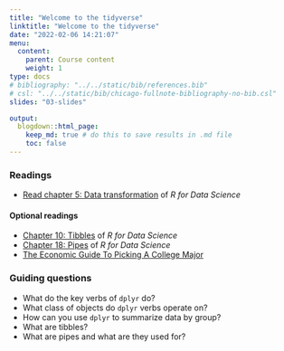 ```yaml
---
title: "Welcome to the tidyverse"
linktitle: "Welcome to the tidyverse"
date: "2022-02-06 14:21:07"
menu:
  content:
    parent: Course content
    weight: 1
type: docs
# bibliography: "../../static/bib/references.bib"
# csl: "../../static/bib/chicago-fullnote-bibliography-no-bib.csl"
slides: "03-slides"

output:
  blogdown::html_page:
    keep_md: true # do this to save results in .md file
    toc: false
---
```


### Readings

- <i class="fas fa-book"></i> [Read chapter 5: Data transformation](https://r4ds.had.co.nz/transform.html) of *R for Data Science*

#### Optional readings

- <i class="fas fa-book"></i> [Chapter 10: Tibbles](https://r4ds.had.co.nz/tibbles.html) of *R for Data Science*
- <i class="fas fa-book"></i> [Chapter 18: Pipes](https://r4ds.had.co.nz/pipes.html) of *R for Data Science*
- <i class="fas fa-external-link-square-alt"></i> [The Economic Guide To Picking A College Major](https://fivethirtyeight.com/features/the-economic-guide-to-picking-a-college-major/)


### Guiding questions

- What do the key verbs of `dplyr` do?
- What class of objects do `dplyr` verbs operate on?
- How can you use `dplyr` to summarize data by group?
- What are tibbles?
- What are pipes and what are they used for?


<!-- ### Slides -->

<!-- The slides for today's lesson are available online as an HTML file. Use the buttons below to open the slides either as an interactive website or as a static PDF (for printing or storing for later). -->

<!-- {{< blogdown/slide-buttons >}} -->

<!-- **Fun fact**: If you type <kbd>?</kbd> (or <kbd>shift</kbd> + <kbd>/</kbd>) while going through the slides, you can see a list of special slide-specific commands. -->
